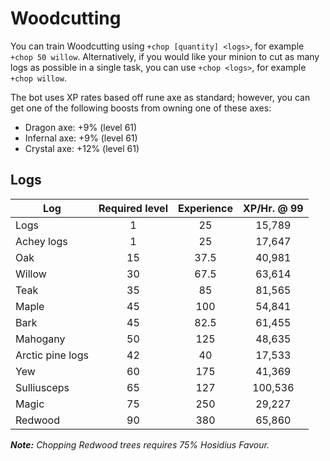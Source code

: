 # Woodcutting

You can train Woodcutting using `+chop [quantity] <logs>`, for example `+chop 50 willow`. Alternatively, if you would like your minion to cut as many logs as possible in a single task, you can use `+chop <logs>`, for example `+chop willow`.

The bot uses XP rates based off rune axe as standard; however, you can get one of the following boosts from owning one of these axes:

* Dragon axe: +9% (level 61)
* Infernal axe: +9% (level 61)
* Crystal axe: +12% (level 61)

## Logs

| **Log**          | **Required level** | Experience | XP/Hr. @ 99 |
| ---------------- | :----------------: | :--------: | :---------: |
| Logs             |          1         |     25     |    15,789   |
| Achey logs       |          1         |     25     |    17,647   |
| Oak              |         15         |    37.5    |    40,981   |
| Willow           |         30         |    67.5    |    63,614   |
| Teak             |         35         |     85     |    81,565   |
| Maple            |         45         |     100    |    54,841   |
| Bark             |         45         |    82.5    |    61,455   |
| Mahogany         |         50         |     125    |    48,635   |
| Arctic pine logs |         42         |     40     |    17,533   |
| Yew              |         60         |     175    |    41,369   |
| Sulliusceps      |         65         |     127    |   100,536   |
| Magic            |         75         |     250    |    29,227   |
| Redwood          |         90         |     380    |    65,860   |

_**Note:** Chopping Redwood trees requires 75% Hosidius Favour._
